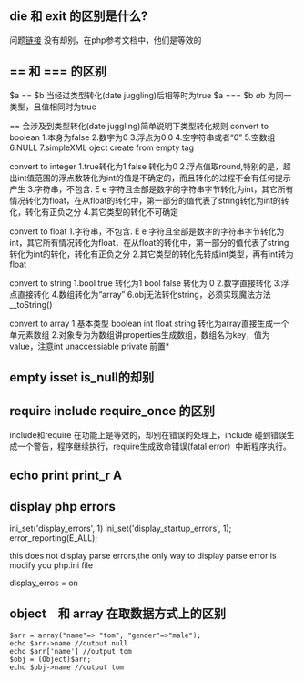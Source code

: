 ## die 和 exit 的区别是什么?
问题[链接](https://stackoverflow.com/questions/1795025/what-are-the-differences-in-die-and-exit-in-php)
没有却别，在php参考文档中，他们是等效的

## == 和 === 的区别
$a == $b  当经过类型转化(date juggling)后相等时为true
$a === $b $a$b 为同一类型，且值相同时为true

== 会涉及到类型转化(date juggling)简单说明下类型转化规则
convert to boolean
  1.本身为false
  2.数字为0
  3.浮点为0.0
  4.空字符串或者“0”
  5.空数组
  6.NULL
  7.simpleXML oject create from empty tag

convert to integer
  1.true转化为1 false 转化为0
  2.浮点值取round,特别的是，超出int值范围的浮点数转化为int的值是不确定的，而且转化的过程不会有任何提示产生
  3.字符串，不包含. E e 字符且全部是数字的字符串字节转化为int，其它所有情况转化为float，在从float的转化中，第一部分的值代表了string转化为int的转化，转化有正负之分
  4.其它类型的转化不可确定

convert to float
   1.字符串，不包含. E e 字符且全部是数字的字符串字节转化为int，其它所有情况转化为float，在从float的转化中，第一部分的值代表了string转化为int的转化，转化有正负之分
   2.其它类型的转化先转成int类型，再有int转为float

convert to string
   1.bool true 转化为1  bool false 转化为 0
   2.数字直接转化
   3.浮点直接转化
   4.数组转化为“array”
   6.obj无法转化string，必须实现魔法方法__toString()

convert to array
   1.基本类型 boolean int float string 转化为array直接生成一个单元素数组
   2.对象专为为数组讲properties生成数组，数组名为key，值为value，注意int unaccessiable  private 前置* 


## empty isset is_null的却别

## require include require_once 的区别
include和require 在功能上是等效的，却别在错误的处理上，include 碰到错误生成一个警告，程序继续执行，require生成致命错误(fatal error）中断程序执行。

## echo print print_r A

## display php errors

   ini_set('display_errors', 1)
   ini_set('display_startup_errors', 1);
   error_reporting(E_ALL);

this does not display parse errors,the only way to display parse error is modify you php.ini file 

   display_erros = on

## object　和 array 在取数据方式上的区别

    $arr = array("name"=> "tom", "gender"=>"male");
    echo $arr->name //output null
    echo $arr['name'] //output tom
    $obj = (Object)$arr;
    echo $obj->name //output tom

